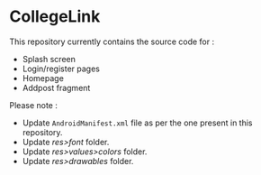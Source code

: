 # CollegeLink

This repository currently contains the source code for :

- Splash screen
- Login/register pages
- Homepage
- Addpost fragment

Please note :

- Update `AndroidManifest.xml` file as per the one present in this repository.
- Update _res>font_ folder.
- Update _res>values>colors_ folder.
- Update _res>drawables_ folder.
